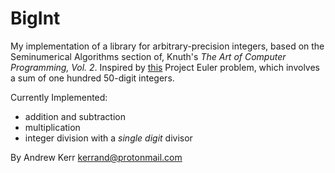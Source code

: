 BigInt
===================================================
My implementation of a library for arbitrary-precision integers, based on the Seminumerical Algorithms section of, Knuth's *The Art of Computer Programming, Vol. 2*. Inspired by
[this](https://projecteuler.net/problem=13) Project Euler problem, which involves
a sum of one hundred 50-digit integers.

Currently Implemented:
- addition and subtraction
- multiplication
- integer division with a *single digit* divisor

By Andrew Kerr <kerrand@protonmail.com>

